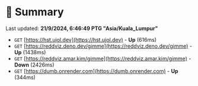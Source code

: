 # 📖 Summary
Last updated: **21/9/2024, 6:46:49 PTG "Asia/Kuala_Lumpur"**

- `GET` [https://hst.ujol.dev](https://hst.ujol.dev) - **Up** (616ms)
- `GET` [https://reddviz.deno.dev/gimme](https://reddviz.deno.dev/gimme) - **Up** (1438ms)
- `GET` [https://reddviz.amar.kim/gimme](https://reddviz.amar.kim/gimme) - **Down** (2426ms)
- `GET` [https://dumb.onrender.com](https://dumb.onrender.com) - **Up** (344ms)
